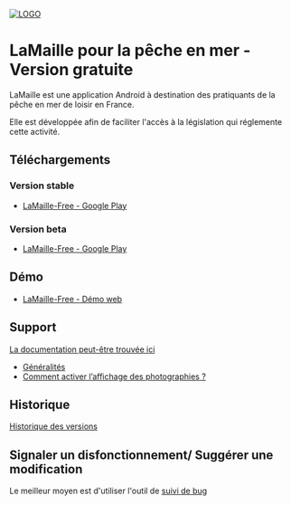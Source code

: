 [![LOGO](http://www.opalesurfcasting.net/IMG/cache-128x128/icon_android_lamaille_alpha_128-72-128x128.png)](http://www.opalesurfcasting.net/lamaille/rubrique201.html)
# LaMaille pour la pêche en mer - Version gratuite

LaMaille est une application Android à destination des pratiquants de la pêche en mer de loisir en France.

Elle est développée afin de faciliter l'accès à la législation qui réglemente cette activité.

## Téléchargements
### Version stable
- [LaMaille-Free - Google Play](https://play.google.com/store/apps/details?id=net.opalesurfcasting.lamaille)

### Version beta
- [LaMaille-Free - Google Play](https://play.google.com/apps/testing/net.opalesurfcasting.lamaille)

## Démo
- [LaMaille-Free - Démo web](https://lamaille.opalesurfcasting.net/)

## Support
[La documentation peut-être trouvée ici](http://www.opalesurfcasting.net/lamaille/rubrique201.html)

- [Généralités](http://www.opalesurfcasting.net/lamaille/lamaille_-_une_application_android_pour_ne_pas_oublier_la_maille_article3004.html)
- [Comment activer l’affichage des photographies ?](http://www.opalesurfcasting.net/lamaille/comment_activer_l_affichage_des_photographies_dans_lamaille_article3260.html)

## Historique
[Historique des versions](CHANGELOG.md)

## Signaler un disfonctionnement/ Suggérer une modification
Le meilleur moyen est d'utiliser l'outil de [suivi de bug](https://github.com/opalesurfcasting/LaMaille-Free/issues)
